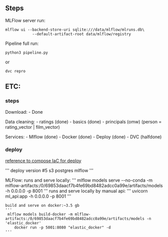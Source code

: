 
## Steps

MLFlow server run:
```
mlflow ui --backend-store-uri sqlite:///data/mlflow/mlruns.db\
            --default-artifact-root data/mlflow/registry
```

Pipeline full run:
```
python3 pipeline.py
```

or

```
dvc repro
```

## ETC:
### steps

Download:
    - Done

Data cleaning:
    - ratings (done)
    - basics (done)
    - principals (omw)
        (person = rating_vector | film_vector)

Services:
    - Mlflow (done)
    - Docker (done)
    - Deploy (done)
    - DVC (halfdone)

### deploy
[reference to compose IaC for deploy](https://github.com/charubaiel/mlops_compose/tree/master)  



'''
deploy version #5
s3
postgres
mlflow
'''


MLFlow:
    runs and serve locally:
    '''
    mlflow models serve --no-conda -m mlflow-artifacts:/0/69853daacf7b4fe69bd8482adcc0a99e/artifacts/models -h 0.0.0.0 -p 8001
    '''
    runs and serve locally by manual api:
    '''
    uvicorn ml_api:app -h 0.0.0.0 -p 8001
    '''

    build and serve on docker:~3.5 gb
    '''
     mlflow models build-docker -m mlflow-artifacts:/0/69853daacf7b4fe69bd8482adcc0a99e/artifacts/models -n 'elastic_docker'
        docker run -p 5001:8080 "elastic_docker" -d
    '''
